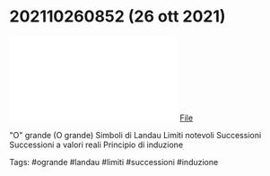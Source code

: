 # 202110260852 (26 ott 2021)

![](202110260852.pdf)
[File](202110260852.pdf)

"O" grande (O grande)
Simboli di Landau
Limiti notevoli
Successioni
Successioni a valori reali
Principio di induzione

Tags:
#ogrande #landau #limiti #successioni #induzione 